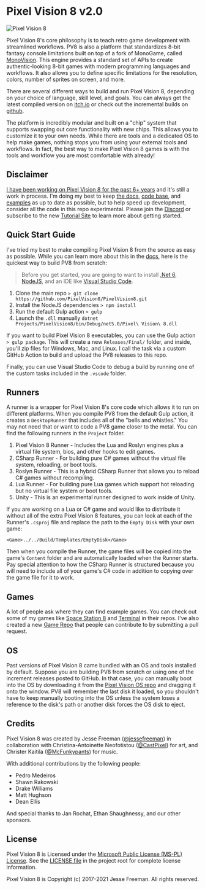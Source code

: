 # Pixel Vision 8 v2.0
![Pixel Vision 8](https://github.com/PixelVision8/PixelVision8/workflows/Pixel%20Vision%208/badge.svg)

Pixel Vision 8's core philosophy is to teach retro game development with streamlined workflows. PV8 is also a platform that standardizes 8-bit fantasy console limitations built on top of a fork of MonoGame, called [MonoVision](https://github.com/PixelVision8/MonoVision). This engine provides a standard set of APIs to create authentic-looking 8-bit games with modern programming languages and workflows. It also allows you to define specific limitations for the resolution, colors, number of sprites on screen, and more. 

There are several different ways to build and run Pixel Vision 8, depending on your choice of language, skill level, and goals. You can always get the latest compiled version on [itch.io](https://pixelvision8.itch.io/pv8) or check out the incremental builds on [github]([https://githu](https://github.com/PixelVision8/PixelVision8/releases/latest)).

The platform is incredibly modular and built on a "chip" system that supports swapping out core functionality with new chips. This allows you to customize it to your own needs. While there are tools and a dedicated OS to help make games, nothing stops you from using your external tools and workflows. In fact, the best way to make Pixel Vision 8 games is with the tools and workflow you are most comfortable with already!

## Disclaimer

[I have been working on Pixel Vision 8 for the past 6+ years](https://jessefreeman.hashnode.dev/the-dark-side-of-supporting-an-open-source-project) and it's still a work in process. I'm doing my best to keep [the docs](https://github.com/PixelVision8/PixelVision8/wiki), [code base](https://github.com/PixelVision8/PixelVision8/tree/master), and [examples](https://github.com/PixelVision8/Examples) as up to date as possible, but to help speed up development, consider all the code in this repo experimental. Please join the [Discord](https://discord.gg/pixelvision8) or subscribe to the new [Tutorial Site](https://hashnode.com/@pixelvision8) to learn more about getting started.

## Quick Start Guide

I've tried my best to make compiling Pixel Vision 8 from the source as easy as possible. While you can learn more about this in the [docs](https://github.com/PixelVision8/PixelVision8/wiki), here is the quickest way to build PV8 from scratch:

> Before you get started, you are going to want to install [.Net 6](https://dotnet.microsoft.com/download/dotnet/6.0), [NodeJS](https://nodejs.org/en/download/), and an IDE like [Visual Studio Code](https://code.visualstudio.com/Download).

1. Clone the main repo `> git clone https://github.com/PixelVision8/PixelVision8.git`
2. Install the NodeJS dependencies `> npm install`
3. Run the default Gulp action `> gulp`
4. Launch the `.dll` manually `dotnet Projects/PixelVision8/bin/Debug/net5.0/Pixel\ Vision\ 8.dll`

If you want to build Pixel Vision 8 executables, you can use the Gulp action `> gulp package`. This will create a new `Releases/Final/` folder, and inside, you'll zip files for Windows, Mac, and Linux. I call the task via a custom GitHub Action to build and upload the PV8 releases to this repo.

Finally, you can use Visual Studio Code to debug a build by running one of the custom tasks included in the `.vscode` folder.

## Runners

A runner is a wrapper for Pixel Vision 8's core code which allows it to run on different platforms. When you compile PV8 from the default Gulp action, it creates a `DesktopRunner` that includes all of the "bells and whistles." You may not need that or want to code a PV8 game closer to the metal. You can find the following runners in the `Project` folder.

1. Pixel Vision 8 Runner - Includes the Lua and Roslyn engines plus a virtual file system, bios, and other hooks to edit games.
2. CSharp Runner - For building pure C# games without the virtual file system, reloading, or boot tools.
3. Roslyn Runner - This is a hybrid CSharp Runner that allows you to reload C# games without recompiling.
4. Lua Runner - For building pure Lua games which support hot reloading but no virtual file system or boot tools.
5. Unity - This is an experimental runner designed to work inside of Unity.

If you are working on a Lua or C# game and would like to distribute it without all of the extra Pixel Vision 8 features, you can look at each of the Runner's `.csproj` file and replace the path to the `Empty Disk` with your own game:

```<Game>../../Build/Templates/EmptyDisk</Game>```

Then when you compile the Runner, the game files will be copied into the game's `Content` folder and are automatically loaded when the Runner starts. Pay special attention to how the CSharp Runner is structured because you will need to include all of your game's C# code in addition to copying over the game file for it to work.

## Games

A lot of people ask where they can find example games. You can check out some of my games like [Space Station 8](https://github.com/PixelVision8/SpaceStation8) and [Terminal](https://github.com/PixelVision8/Terminal) in their repos. I've also created a new [Game Repo](https://github.com/PixelVision8/Games) that people can contribute to by submitting a pull request.

## OS

Past versions of Pixel Vision 8 came bundled with an OS and tools installed by default. Suppose you are building PV8 from scratch or using one of the increment releases posted to GitHub. In that case, you can manually boot into the OS by downloading it from the [Pixel Vision OS repo](https://github.com/PixelVision8/OS) and dragging it onto the window. PV8 will remember the last disk it loaded, so you shouldn't have to keep manually booting into the OS unless the system loses a reference to the disk's path or another disk forces the OS disk to eject.

## Credits

Pixel Vision 8 was created by Jesse Freeman ([@jessefreeman](http://twitter.com/jessefreeman)) in collaboration with Christina-Antoinette Neofotistou ([@CastPixel](http://twitter.com/CastPixel)) for art, and Christer Kaitila ([@McFunkypants](http://twitter.com/McFunkypants)) for music. 

With additional contributions by the following people:

* Pedro Medeiros
* Shawn Rakowski
* Drake Williams
* Matt Hughson
* Dean Ellis

And special thanks to Jan Rochat, Ethan Shaughnessy, and our other sponsors.

## License

Pixel Vision 8 is Licensed under the [Microsoft Public License (MS-PL) License](https://opensource.org/licenses/MS-PL). See the [LICENSE file](https://github.com/PixelVision8/PixelVision8/blob/master/LICENSE.txt) in the project root for complete license information.

Pixel Vision 8 is Copyright (c) 2017-2021 Jesse Freeman. All rights reserved.